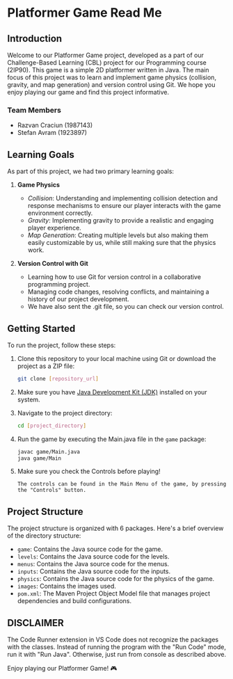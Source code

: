 # Platformer Game Read Me

## Introduction
Welcome to our Platformer Game project, developed as a part of our Challenge-Based Learning (CBL) project for our Programming course (2IP90). This game is a simple 2D platformer written in Java. The main focus of this project was to learn and implement game physics (collision, gravity, and map generation) and version control using Git. We hope you enjoy playing our game and find this project informative.

### Team Members
- Razvan Craciun (1987143)
- Stefan Avram (1923897)

## Learning Goals
As part of this project, we had two primary learning goals:

1. **Game Physics**
   - *Collision*: Understanding and implementing collision detection and response mechanisms to ensure our player interacts with the game environment correctly.
   - *Gravity*: Implementing gravity to provide a realistic and engaging player experience.
   - *Map Generation*: Creating multiple levels but also making them easily customizable by us, while still making sure that the physics work.

2. **Version Control with Git**
   - Learning how to use Git for version control in a collaborative programming project.
   - Managing code changes, resolving conflicts, and maintaining a history of our project development.
   - We have also sent the .git file, so you can check our version control.

## Getting Started
To run the project, follow these steps:

1. Clone this repository to your local machine using Git or download the project as a ZIP file:
   ```sh
   git clone [repository_url]
   ```

2. Make sure you have [Java Development Kit (JDK)](https://www.oracle.com/java/technologies/javase-downloads.html) installed on your system.

3. Navigate to the project directory:
   ```sh
   cd [project_directory]
   ```

4. Run the game by executing the Main.java file in the `game` package:
   ```sh
   javac game/Main.java
   java game/Main
   ```

5. Make sure you check the Controls before playing!
   ```
   The controls can be found in the Main Menu of the game, by pressing the "Controls" button.
   ```

## Project Structure
The project structure is organized with 6 packages. Here's a brief overview of the directory structure:

- `game`: Contains the Java source code for the game.
- `levels`: Contains the Java source code for the levels.
- `menus`: Contains the Java source code for the menus.
- `inputs`: Contains the Java source code for the inputs.
- `physics`: Contains the Java source code for the physics of the game.
- `images`: Contains the images used.
- `pom.xml`: The Maven Project Object Model file that manages project dependencies and build configurations.

## DISCLAIMER
The Code Runner extension in VS Code does not recognize the packages with the classes. Instead of running the program
with the "Run Code" mode, run it with "Run Java".
Otherwise, just run from console as described above.

Enjoy playing our Platformer Game! 🎮